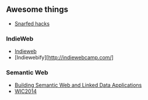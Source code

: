 ## Awesome things ##

+ [Snarfed hacks](https://snarfed.org/software)

### IndieWeb ###

+ [Indieweb](http://indiewebcamp.com/)
+ [Indiewebify][http://indiewebcamp.com/]

### Semantic Web ###

+ [Building Semantic Web and Linked Data Applications](http://notes.3kbo.com/about)
+ [WIC2014](http://wic2014.mimuw.edu.pl/wi/wi2014-topics)
